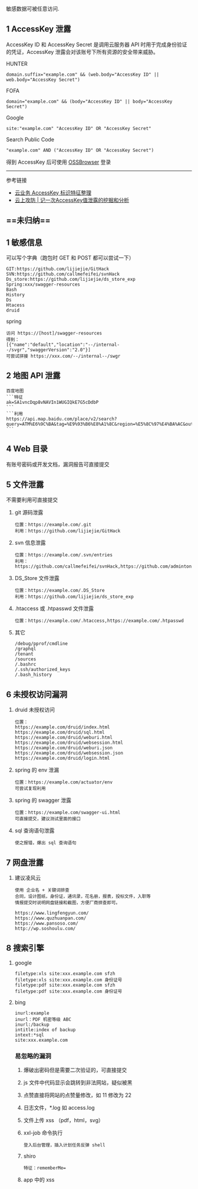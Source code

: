 敏感数据可被任意访问.

## 1 AccessKey 泄露

AccessKey ID 和 AccessKey Secret 是调用云服务器 API 时用于完成身份验证的凭证，AccessKey 泄露会对该账号下所有资源的安全带来威胁。

HUNTER

```
domain.suffix="example.com" && (web.body="AccessKey ID" || web.body="AccessKey Secret")
```

FOFA

```
domain="example.com" && (body="AccessKey ID" || body="AccessKey Secret")
```

Google

```
site:"example.com" "AccessKey ID" OR "AccessKey Secret"
```

Search Public Code

```
"example.com" AND ("AccessKey ID" OR "AccessKey Secret")
```

得到 AccessKey 后可使用 [OSSBrowser](https://help.aliyun.com/zh/oss/developer-reference/ossbrowser-2-0-overview?spm=a2c4g.11186623.help-menu-31815.d_3_4_3_0.29b73cca99hU99) 登录

---

参考链接

- [云业务 AccessKey 标识特征整理](https://wiki.teamssix.com/cloudservice/more/)
- [云上攻防 | 记一次AccessKey值泄露的挖掘和分析](https://rivers.chaitin.cn/blog/cqq5arp0lnec5jjugkqg)

## ==未归纳==

## 1 敏感信息

可以写个字典（跑包时 GET 和 POST 都可以尝试一下）

```
GIT:https://github.com/lijiejie/GitHack
SVN:https://github.com/callmefeifei/svnHack
Ds_store:https://github.com/lijiejie/ds_store_exp
Spring:xxx/swagger-resources
Bash
History
Ds
Htacess
druid
```

spring

```
访问 https://[host]/swagger-resources
得到：
[{"name":"default","location":"--/internal--/svgr","swaggerVersion":"2.0"}]
可尝试拼接 https://xxx.com/--/internal--/swgr
```

## 2 地图 API 泄露

````
百度地图
```特征
ak=SA1vncDqp8vNAVIn1WUGIQkE7G5cDdbP
```
```利用
https://api.map.baidu.com/place/v2/search?query=ATM%E6%9C%BA&tag=%E9%93%B6%E8%A1%8C&region=%E5%8C%97%E4%BA%AC&output=json&ak=SA1vncDqp8vNAVIn1WUGIQkE7G5cDdbP
```
````

## 4 Web 目录

有账号密码或开发文档，漏洞报告可直接提交

## 5 文件泄露

不需要利用可直接提交

1. git 源码泄露

   ```
   位置：https://example.com/.git
   利用：https://github.com/lijiejie/GitHack
   ```

2. svn 信息泄露

   ```
   位置：https://example.com/.svn/entries
   利用：https://github.com/callmefeifei/svnHack,https://github.com/admintony/svnExploit
   ```

3. DS_Store 文件泄露

   ```
   位置：https://example.com/.DS_Store
   利用：https://github.com/lijiejie/ds_store_exp
   ```

4. .htaccess 或 .htpasswd 文件泄露

   ```
   位置：https://example.com/.htaccess,https://example.com/.htpasswd
   ```

5. 其它

   ```
   /debug/pprof/cmdline
   /graphql
   /tenant
   /sources
   /.bashrc
   /.ssh/authorized_keys
   /.bash_history
   ```

## 6 未授权访问漏洞

1. druid 未授权访问

   ```
   位置：
   https://example.com/druid/index.html
   https://example.com/druid/sql.html
   https://example.com/druid/weburi.html
   https://example.com/druid/websession.html
   https://example.com/druid/weburi.json
   https://example.com/druid/websession.json
   https://example.com/druid/login.html
   ```

2. spring 的 env 泄漏

   ```
   位置：https://example.com/actuator/env
   可尝试复现利用
   ```

3. spring 的 swagger 泄露

   ```
   位置：https://example.com/swagger-ui.html
   可直接提交，建议测试里面的接口
   ```

4. sql 查询语句泄露

   ```
   使之报错，爆出 sql 查询语句
   ```

## 7 网盘泄露

1. 建议凌风云

   ```
   使用 企业名 + 关键词排查
   合同，设计图纸，身份证，通讯录，花名册，报表，投标文件，入职等
   情报提交时说明网盘链接和截图，方便厂商排查即可。
   
   https://www.lingfengyun.com/
   https://www.quzhuanpan.com/
   https://www.pansoso.com/
   http://wp.soshoulu.com/
   ```

## 8 搜索引擎

1. google

   ```
   filetype:xls site:xxx.example.com sfzh
   filetype:xls site:xxx.example.com 身份证号
   filetype:pdf site:xxx.example.com sfzh
   filetype:pdf site:xxx.example.com 身份证号
   ```

2. bing

   ```
   inurl:example
   inurl：PDF 机密等级 ABC
   inurl:/backup
   intitle:index of backup
   intext:*sql
   site:xxx.example.com
   ```

   ### 易忽略的漏洞

   1. 爆破出密码但是需要二次验证的，可直接提交

   2. js 文件中代码显示会跳转到非法网站，疑似被黑 

   3. 点赞直接将网站的点赞量修改，如 11 修改为 22

   4. 日志文件，*.log 如 access.log

   5. 文件上传 xss （pdf，html，svg）

   6. xxl-job 命令执行

      ```
      登入后台管理，插入计划任务反弹 shell
      ```

   7. shiro

      ```
      特征：rememberMe=
      ```

   8. app 中的 xss
